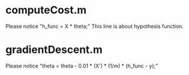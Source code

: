 # computeCost.m
Please notice "h_func = X * theta;"
This line is about hypothesis function.

# gradientDescent.m
Please notice "theta = theta - 0.01 * (X') * (1/m) * (h_func - y);"
<script type="text/javascript" async src="https://cdn.mathjax.org/mathjax/latest/MathJax.js?config=TeX-MML-AM_CHTML"> 
J = \frac{1}{2m}\left \| X\theta -y \right \|^{2}
=\frac{1}{2m}(X\theta -y)^{T}(X\theta -y)
=\frac{1}{2m}\left [ \theta ^{T}X^{T}X\theta -y^{T}X\theta -\theta ^{T}+y^{T}y \right ]
</script>
